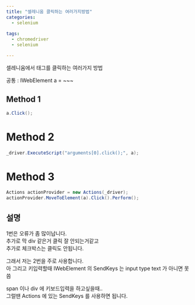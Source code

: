 ```yaml
---
title: "셀레니움 클릭하는 여러가지방법"
categories:
  - selenium
  
tags:
  - chromedriver
  - selenium

---
```

셀레니움에서 태그를 클릭하는 여러가지 방법   

공통 : IWebElement a = ~~~  

## Method 1
```csharp
a.Click();
```

# Method 2
```csharp
_driver.ExecuteScript("arguments[0].click();", a);
```

# Method 3
```csharp
Actions actionProvider = new Actions(_driver);
actionProvider.MoveToElement(a).Click().Perform();
```

## 설명
1번은 오류가 좀 많이납니다.  
추가로 막 div 같은거 클릭 잘 안되는거같고  
추가로 체크박스는 클릭도 안됩니다.  

그래서 저는 2번을 주로 사용합니다.  
아 그리고 키입력할때  IWebElement 의 SendKeys 는 
input type text 가 아니면 못씀  

span 이나 div 에 키보드입력을 하고싶을때..  
그럴땐 Actions 에 있는 SendKeys 를 사용하면 됩니다.  
